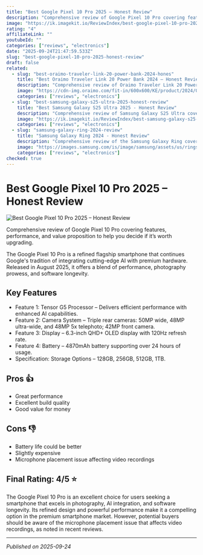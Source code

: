 ```yaml
---
title: "Best Google Pixel 10 Pro 2025 – Honest Review"
description: "Comprehensive review of Google Pixel 10 Pro covering features, performance, and value proposition to help you decide if it’s worth upgrading."
image: "https://ik.imagekit.io/ReviewIndex/best-google-pixel-10-pro-2025-honest-reviews.jpeg"
rating: "4"
affiliateLink: ""
youtubeId: ""
categories: ["reviews", "electronics"]
date: "2025-09-24T21:47:59.533Z"
slug: "best-google-pixel-10-pro-2025-honest-review"
draft: false
related:
  - slug: "best-oraimo-traveler-link-20-power-bank-2024-hones"
    title: "Best Oraimo Traveler Link 20 Power Bank 2024 – Honest Review"
    description: "Comprehensive review of Oraimo Traveler Link 20 Power Bank covering features, performance, and value proposition"
    image: "https://cdn-img.oraimo.com/fit-in/600x600/KE/product/2024/02/06/680.png"
    categories: ["reviews", "electronics"]
  - slug: "best-samsung-galaxy-s25-ultra-2025-honest-review"
    title: "Best Samsung Galaxy S25 Ultra 2025 - Honest Review"
    description: "Comprehensive review of Samsung Galaxy S25 Ultra covering features, performance, and value proposition for tech enthusiasts and everyday users."
    image: "https://ik.imagekit.io/ReviewIndex/best-samsung-galaxy-s25-ultra-2025-honest-review.jpg"
    categories: ["reviews", "electronics"]
  - slug: "samsung-galaxy-ring-2024-review"
    title: "Samsung Galaxy Ring 2024 - Honest Review"
    description: "Comprehensive review of the Samsung Galaxy Ring covering design, features, performance, and whether it’s worth the hype in 2024."
    image: "https://images.samsung.com/is/image/samsung/assets/us/rings/galaxy-ring/images/RingMLP-Hero-KV-Static-Product-M-720x430.jpg"
    categories: ["reviews", "electronics"]
checked: true
---
```


# Best Google Pixel 10 Pro 2025 – Honest Review

![Best Google Pixel 10 Pro 2025 – Honest Review](https://ik.imagekit.io/ReviewIndex/best-google-pixel-10-pro-2025-honest-reviews.jpeg)

 Comprehensive review of Google Pixel 10 Pro covering features, performance, and value proposition to help you decide if it’s worth upgrading.

The Google Pixel 10 Pro is a refined flagship smartphone that continues Google's tradition of integrating cutting-edge AI with premium hardware. Released in August 2025, it offers a blend of performance, photography prowess, and software longevity.


## Key Features

- Feature 1: Tensor G5 Processor – Delivers efficient performance with enhanced AI capabilities.
- Feature 2: Camera System – Triple rear cameras: 50MP wide, 48MP ultra-wide, and 48MP 5x telephoto; 42MP front camera.
- Feature 3: Display – 6.3-inch QHD+ OLED display with 120Hz refresh rate.
- Feature 4: Battery – 4870mAh battery supporting over 24 hours of usage.
- Specification: Storage Options – 128GB, 256GB, 512GB, 1TB.



## Pros 👍

- Great performance
- Excellent build quality
- Good value for money



## Cons 👎

- Battery life could be better
- Slightly expensive
- Microphone placement issue affecting video recordings


## Final Rating: 4/5 ⭐

The Google Pixel 10 Pro is an excellent choice for users seeking a smartphone that excels in photography, AI integration, and software longevity. Its refined design and powerful performance make it a compelling option in the premium smartphone market. However, potential buyers should be aware of the microphone placement issue that affects video recordings, as noted in recent reviews.



---

*Published on 2025-09-24*